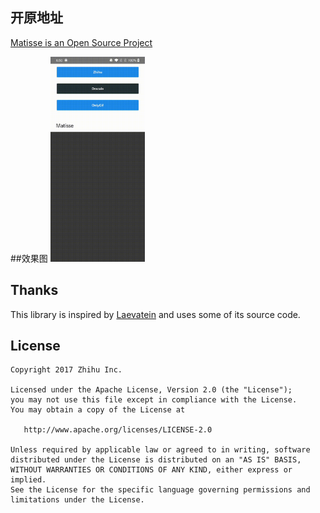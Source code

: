 
## 开原地址
[Matisse is an Open Source Project](https://github.com/zhihu/Matisse)

##效果图
<img src="https://github.com/wj576038874/Matisse-master/blob/master/image/555.gif" width = 30% height = 30% />


## Thanks
This library is inspired by [Laevatein](https://github.com/nohana/Laevatein) and uses some of its source code.

## License

    Copyright 2017 Zhihu Inc.

    Licensed under the Apache License, Version 2.0 (the "License");
    you may not use this file except in compliance with the License.
    You may obtain a copy of the License at

       http://www.apache.org/licenses/LICENSE-2.0

    Unless required by applicable law or agreed to in writing, software
    distributed under the License is distributed on an "AS IS" BASIS,
    WITHOUT WARRANTIES OR CONDITIONS OF ANY KIND, either express or implied.
    See the License for the specific language governing permissions and
    limitations under the License.


